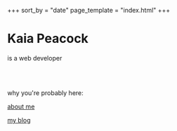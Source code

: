 +++
sort_by = "date"
page_template = "index.html"
+++

# Kaia Peacock

is a web developer

<br/>
<br/>

why you're probably here:

[about me](/about)

[my blog](/blog)
